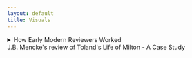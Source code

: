 ```yaml
---
layout: default
title: Visuals
---
```


<!-- Custom style sheet -->
<link rel="stylesheet" type="text/css" href="../style.css">

<details>
  <summary class="postTitle">How Early Modern Reviewers Worked<br>
    <span class="postSubtitle">J.B. Mencke's review of Toland's Life of Milton - A Case Study</span>
  </summary>

   
[Johann Burckhardt Mencke,] ‘The Life of John Milton &c. id est, Vita Johannis Miltoni, Continens Praeter operum ejus historiam, characters extraordinarios hominum, librorum item, sectarum, partium & opinionum. Londini apud Johannem Darby, 1699. In 8. Plag. ii.’ Acta Eruditorum, August 1700, pp. 371-9.

[p. 371] 

<P ALIGN=CENTER>THE LIFE OF JOHN MILTON &c.</P>
<P ALIGN=CENTER>id est,</P>
<P ALIGN=CENTER>VITA JOHANNIS MILTONI, CONTINENS PRAE-</P>
<P ALIGN=CENTER>ter operum ejus historiam, characteres extraordinarios hominum,</P>
<P ALIGN=CENTER>librorum item, sectarum, partium & opinionum.</P>
<P ALIGN=CENTER>Londini apud Johannem Darby, 1699. in 8. Plag. ii.</P>
										Cum

[p. 372] 

<font color="red">Cum auctorem hujus libri esse *Johannem Tolant*, Hibernum, 
cognovissemus, quem Socianis non minus, quam Monarcho-
machis addictum vulgo putant, & cujus dissertationem, *Christia-*
*nity not mysterious*, i.e. *Christianismus mysterii expers*, Parlamenti 
Hibernici jussu crematam fuisse minime nos latet, fatemur equi-
dem aliquamdiu deliberatum nobis fuisse, utrum Vitae huic fides
in omnibus habenda sit, ejusque recensio inserenda Actis nostris.
Denique multa nos permoverunt, ut non omnino nullam ejus men-
tionem faciendam esse decerneremus. Nam, ut statutum nobis 
semper fuit, libros eorumque argumenta historice recensemus, nul-
la habita Auctorum, & eorum, quae passim ab illorum affectibus 
profluere potuerunt, minus saepe ad rem facientium ratione. No-
ster vero uti neque omnia fingendi causas habuit, neque vitia ipsa 
Miltoni celavit, & praeterea subsidiis ad vitam hanc concinnan-
dam instructus fuit satis luculentis: ita nulli dubitamus, quin gra-
ta futura sit Lectori qualiscunque vitae Miltonianae & imprimis li-
brorum a Miltono editorum recensio. Cum vero seorsim prode-
at hic Vita, non postumus non praemonere Lectorem, cuncta Miltoni
opera eodem A. 1699 Londini prodiisse, ejusdem Auctoris cura, in
folio, ut loqui amant, & Anglica quidem duobus tomis, Latina
tertio comprehensa, quibus Cl. Editor eandem Vitam praemisit.
At quoniam opera illa ad nos advecta nondum sunt, tanto ma-
gis e re futurum arbitramur, ut eorum hoc loco catalogum con-
signemus.</font>
**[LoM: 9-10]** Johannes Mitonus, stirpe nobili oriundus, patre Johanne, 
musico excellente, sed professione scriba (quippe quem parentes i-
deo, quod Protestantium religionem amplexus fuerat, haereditate 
privaverant) matre Sara Castonia, Londini A. 1606 natus, sororem 
habuit Annam, quae nupsit Eduardo Philippo, fratrem vero Chri-
stophorum ad discenda jura educatum, sed nostro dissimillimum & 
ad res gerendas minime aptum. **[LoM: 11]** A puero fuit discendi cupidissi-
mus, adeo ut post duodecimum annum ante mediam noctem raro 
cubitum iverit; unde minus mirum videri possit, eum oculorum 
deinde, quo magis adolevit, aciem amisisse, atque capitis quo-
que doloribus vexatum frequenter fuisse. Missus deinde anno
aetatis decimo quinto Cantabrigiam fuit, quo anno prima poetici 
								genii
  
							    
[p. 373] 

genii documenta dedit, a Psalmis potissimum exorsus, quorum ali-

quos carmine transposuit. **[LoM: 12-13]** Postquam itaque commoratus illic fuis-

set per septennium, Magistri artium honores suscepit, atque annos 

deinde aliquot ruri degens, Graecos Latinosque scriptores diurna 

nocturnaque manu versavit, evagatus quandoque etiam Londinum, 

cum librorum emendorum gratia, tum potissimum ut in Mathesi 

vel Muscia proficeret, quibus ille studiis mire delectabatur. **[LoM: 15]** Ad 

peregrinationem inde animum applicans, in Galliam primo profe-

ctus est, atque illic Anglici Legati commendatione innotuit cele-

berrimo Grotio, Reginae Sueciae isto tempore Legato. **[LoM: 16]** Isthinc 

discessit in Italiam, in qua prima illum cepit linguae elegantia & 

civium comitate Florentia; hic enim in Caroli Dati, Gaddi, 

Chimentelli aliorumque doctorum amicitiam pervenit, & Societa-

tibus eruditis, quas Academias vocant, frequens interfuit. **[LoM: 19-20]** Sed 

Romae postea non minus suaviter cum excepit Lucas Holstenius, 

quo conciliatore ipsi Cardinali Barberino coepit innotescere; ami-

cissimum vero habuit par poetarum egregium, Salsillum & Sel-

vaggium, quorum ita de Miltono ille:

*Cede Meles, cedat depressa Mincius urna,*

*Sebetus Tassum definat usque loqui:*

*At Thamesis victor cunctis ferat altior undas,*

*Nam per te, Milto, par tribus unus erit;*

Hic paulo brevius, nec minus honorifice:

*Graecia Maeonidem, jactet sibi Roma Maronem:*

*Anglia Miltonum jactat utrique parem.*

Neapoli in summi Maecenatis Johannis Baptistae Mansi amicitiam

receptus, hoc ab illo distichon meruit:

**[LoM: 21]**

*Ut mens, forma, decor, facies, mos; si pietas sic;*

*Non Anglus, verum hercle Angelus ipse fores;*

cui ui (?) se non ingratum praestaret, tersissimam elegiam composuit,

nomine Mansus. **[LoM: 22-23]** Inde in reditu Genevam divertens, Illustrissimum 

Ezechielem Spanhemium convenit, ibidemque intimam familiari-

tatem contraxit cum Carolo Deodato, Professore Theologiae, ori-

gine Luccensi, sed nativitate Anglo, Physices bene perito, Graeca-

tumque litterarum scientissimo, id quod testari Auctor ait episto-

las duas Graecas, quae penes se sint; ejus vero immaturum fatum 

								Mil-
 
[p. 374] 

Miltonus lamentatur ecloga Damon, quae Virgilii Daphnidi Aucto-

ris judicio minime cedit. **[LoM: 25]** Tandem postquam rediisset Londinum,

ne nullam nepotum ex sorore curam haberet, illos in Graecis, La-

tinis & Hebraicis, nec non Matheseos partibus nonnullis, Cosmo-

graphia item, Historia, linguisque modernis Gallica & Italica eru-

diebat, aliis quoque amicorum filiis in doctrinae societatem adsci-

tis. **[LoM: 26]** His praeter alios auctores, quos in scholis explicare com-

sueverunt Angli, Catonem, Varronem, Columellam, Palladium,

Cornelium Celsum, Plinii Historiam Naturaelm, Vitruvium, Fron-

tinum & Philosophos Poetas Lucretium atque Manilium, nec non

Graecos, Aratum, Dionysium Periegetem, Oppianum, Q. Cala-

brum, Apollonium Rhodium, Plutarchum, Xenophontem, Aeliani

Tactica & Poliaeni Stratagemata exposuit. **[LoM: 27]** Cum vero eo tempo-

re in Angliam rediisset, quo multorum in se animos concitaverant

Episcopi, libertatis Anglicae propugnatorum se professus, sponte

se litibus illis immiscebat, & primos de Reformatione libros An-

glice edebat A. 1641. **[LoM: 30]** Postea cum Ministri nonnulli adversus di-

gnitatem Episcopalem librum vulgassent sub titulo Smectymnuus,

quo vocabulo initiales auctorum literae continebantur, eique respon-

sum opposuisset Usserius, Episcopus Armachanus, dignum eum pu-

tabat Miltonus, quem confutaret tractatu singulari de Prasulatu

Episcoporum, Anglico itidem idiomate scripto. **[LoM: 34]** Quin & alium non

multo post contra Usserium edidit librum, ejusdem ferme argu-

menti, neque minus ad librum Josephi Hall, quo is Smectymnu-

um refutaverate, Animadversiones Anglicas scripsit, **[LoM: 37-48]** & cum rursus il-

le scurriles eas vocasset, & criminatus praeterea fuisset Miltonum,

edita Apologia non modo odium in Episcopos, Diaconos & Ca-

pellanos non dissimulavit, verum & objecta crimina diluit, atque

amorem, cujus in poematibus suis passim testimonia exstent, hone-

stum, non lascivum fuisse probavit. **[LoM: 52-53]** Duxerat deinde uxorem A.1643

Mariam, Richardi Powel, Irenarchae filiam; ast illa, sive quod philo-

sophica Miltoni vita foeminae in celebritate versari solitae non arri-

deret, sive quod, cum omnis ejus affinitas Regiis officiis esset de-

vincta, mariti ad democratiam propensionem, seu aliud quippiam

ferre non posset, postquam ad amicos, pace quidem Miltoni, mox

post nuptias discessisset, neque tempore, de quo convenerant, re-

ver-

[p. 375] 

vertebatur, & insuper habitis Miltoni litteris, eos quoque, quos ac-

cersitum eam miserat, cum contumelia dimittebat. **[LoM: 53]** Quibus rebus ex-

acerbatus tandem Miltonus, numquam illam decrevit in thorum 

recipere, ideoque A. 1644 librum Anglicum, doctrinam & disci-

plinam divortii complexum, Parlamento offerebat, enixe contendens,

ut inter tot curas, quas pro reformatione Angliae susciperent, sui

quoque rationem aliquam haberent. **[LoM: 54-56]** Id vero potissimum proba-

re eo libro nitebatur, ingenium difficile & contrarium praegnan-

tiorem longe divortii causam essa adulterio vel impotentia natu-

rali, modo utraque pars a separatione non abhorreat. **[LoM: 58]** Hoc cum

illico Theologi detestarentur, jamque non nemo cremandum li-

brum pro concione censuisset, alium mox Parlamento exhibebat

librum, Tetrachordon, quod scilicet quatuor potissimum Scripturae

loca Gen. I. 27. Sq. Deut. XXIV, i. &c. Matt. V. 31. & Matth. XXIX,

3. &c. in eo explicarentur, appelatum. **[LoM: 59]** Praeterea ne novam do-
   
ctrinam videretur professus, non solum Martini Buceri sententiam

de divortio cum sua consentire publico scripto docebat, sed pro-

babat simul, sibi Paulum Fagium, Petrum Martyrem, Erasmum, 

Grotium aliosque non minimae famae viros suffragari. **[LoM: 60]** Denique his

scriptis Colasterion quoque addidit, quo eandem sententiam con-

tra adversarium parum moderatum acerrime defendit. **[LoM: 62]** Per idem

tamen tempus de educatione quoque libellum Anglicum scripsit,

quippe ea sola libertati & gubernationi Reipublicae provideri optime

posse censens. Prodierunt non multo post Areopagitica, seu O-

ratio ad Parlamentum pro licentia imprimendi libros sine censura,

qua minime eam licentiam cum ordini in Republica pugnare probat,

exemplis potissimum Graecorum atque Romanorum, quibus prae-

ter atheos & famosos libellos nulli sub censuram venerint. **[LoM: 70]** Cum

deinde Miltonus de alia uxore ducenda cogitaret, ecce subito ad 

genua ejus provolvitur profuga illa, cui veniam cum lacrymis ro-

ganti dedit, filiamque ex ea nondum elapso anno suscepit, **[LoM: 71]** quin &

parentes ejus, sororesque aliquas & fratres, rebus Regis inclinatis,

domi aluit, doned paulo melior fortuna affulgeret. **[LoM: 71]** Paulo post

Cromwellio & Fairfaxio Londinum cum exercitu peragrantibus,

ut Brownii & Massii seditionem sedarent, augustas aedes suas com-

mutabat Miltonus cum remotioribus, ut inter tot turbas externas 

quietus

[p. 376] 

quietus cum Musis habitaret. **[LoM: 73-74]** Verum cum Carolo I capite plexo

Presbyteriani quoque, qui Regi nuper fuerant insensissimi, metuen-

tes ne sectis nonnullis licentia daretur, publice pro inviolabilitate

Regis declamarent, non poterat amplius a publica controversia ab-

stinere Miltonus, editoque A.1649 libro Anglico, cui titulus, Tenure

of Kings and Magistrates, probare multies rationibus conatus est, Ty-

rannos a Magistratu quolibet inferiori, vel si is quoque recusaverit, ab

ipso populo & confusa plebe, jure meritoque, & ex consuedtudine o-

mnium omnis aetatis nationum liberarum, in jus vocari posse, & si 

criminis atrocioris rei fuerint, capitis damnari. **[LoM: 79-80]** Eo libro de Par-

lamento optime meritus, cum minime putaret, (nam scribendae

tum Anglia Historia unice incumbebat) hanc gratiam retuli, ut

munus Secretarii Concilii Status in negotiis externis, quae Latino

idiomate tractanda erant, ipsi deferretur. <font color="red">**[re LoM: 81]** Atque illae quidem epistolae

quas Senatus Populique Anglicani, nec non Cromwelli & Richardi

nomine ad exteros scripsit, post mortem Miltoni prodierunt, Lipsiae

quoque nostrae recusae, elegantes profecto & acutae.</font> **[LoM: 81]** Interea cum

post mortem Regis Caroli I liber prodiisset sub ejust nomine, EI-

KON BASILIKE [Greek], solus idoneus habebatur Miltonus, qui, ne popu-

lus in alia omnia traheretur, libri censuram adornaret, quam iti-

dem Anglice edidit, Eiconoclastes inscriptam. In ea quoniam suppo-

situs Regi foetus ille Miltono fuerat creditus, hinc de industria Bio-

graphus noster de fraude ea, si modo fraus fuit, differit. Nimir-

um suspectas sibi imprimis ait precationes, quae passim Carolino

operi immiscentur; earum enim aliquam vix verbo immutatam re-

pertam sibi fuisse in Arcadia Philippi Sidnei: phrases vero Theo-

logicas cathedram potius vel systema quoddam Theologicum sape-

re, quam a Rege videri profectas. Tum vero e testimonio, quod

horum operum exemplari cuidam ipsius Anglesei manu adnota-

tum hodique exstat, aperte probat patere, Regem Carolum II &

Jacobum tum Ducem Eboracensem saepius affirmasse, librum nequa-

quam Regem Carolum habuisse auctorem, verum a Gaudenio Epi-

scopo Exoniensi exaratum fuisse. Denique rem omnem a D. Anto-

nio Walkero aliisque studiose ait expediri, quorum argumenta eo

lubentis omittimus, quo minus ad vitam Miltoni vere spectant,

tum quod ab aliis sub examen revocata sunt. **[LoM: 95]** Properandum no-


[p. 377] 

bis potius est ad ea scripta, quae contra Salmasium edidit Miltonus,

<font color="red">pro mala quidem causa, sed elegantissima.</font> Nempe Salmasius A. 1649

a Carolo II exule multo aere conductus, Defensionem Regiam edide-

rat, in qua & judicium politicum, & puriorem Latinitatem, An-

glicorumque nominum peritiam, non immerito desiderari a Milto-

no, Noster existimat, tanto vero imprudentiorem Salmasium vide-

ri, quod, cum a Batavis, gente libera, stipendia acciperet, contra li-

bertatem pugnarit. **[LoM: 97]** Cum vero in Angliam ejus haud pauca exem-

plaria pervenissent, Miltono ex omnium votis id negotii dedit Par-

lamentum, ut responsionem quanto posset studio elucubraret. Ita-

que haud multo post edidit Defensionem pro Populo Anglicano, sty-

lo scriptam eleganti, sed acerbiori paulo, quam fas erat, quod nec 

Noster plane diffitetur; **[LoM: 102]** tanto vero apud Anglos receptam plausu,

ut mille librarum sterlinensium praemium Miltono rependerent. **[LoM: 103]** Certo

ipse Episcopus Bramhal, cum postea causam Regiam tecto quidem 

nomine defendisset, refutatus quidem a Johanne Philippo, Milto-

ni e sorore nepote etiamnum superstite, minime dissimulavit, De-

fensionis Salmasiana unicam editionem divendi vix potuisse, Mil-

tonianam vero toties recudi, ut paginis editonum adeo discrepan-

tibus, vix indicari illae Lectoribus satis commode in responsione

possint. Quin & Noster ait, Salmasium, qui interea in aulam 

Christianae Reginae Sueciae fuerat adscitus, simul atque Miltoni re-

sponsio eo advecta fuisset, contemptim haberi coepisse, atque inde discendentem 

Apologiam adornasse quidem, sed cui quo minus ulti-

mam manum adderet, morte fuerit praeventus. **[LoM: 104]** Miltonum con-

tra, etsi liber ejus Parisiis a carnisice, non tam Parlamenti jussu, quam 

instigatione Cleri, & postea quoque Tholosae igni fuerit traditus, 

meruisse tamen non modo Legatorum, qui Londini tum aderant, 

imprimis Belgicorum, sed exterorum quoque, Germanorum pari-

ter & Gallorum prolixas laudes. **[LoM: 105]** Nactus deinde, ut sperabat, ma-

jus otium Miltonus, A.1652 hospitio mutato secundam uxorem du-

cit, paulo post nuptias extinctam. **[LoM: 105-6]** Cumque eodem anno pro-

diisset apud exteros liber, sub titulo, Clamor Regii Sanguinis ad 

Coelum &c. **[LoM: 106-8]** (cujus quanquam genuinus auctor esset Petrus Mo-

lineus, junior, Praebendarius Cantuariensis, tamen quoniam ab A-

lexandro Moro conscionatore Gallico fuerat prelo mandatus, qui 

&

[p. 378] 

& nomine bibliopolae dedicaverat librum Carolo II, is auctor ple-

rumque habebatur) Miltonus mox Defensionem secundam pro Popu-

lo Anglicano edidit, in qua neque Moro pepercit, quem subinde sale 

satyrico perscricuit, & objectum coecitatis supplicium ita diluit, ut 

haud peccasse se pro libertate scribendo contenderet, & oculorum 

morbum continua lucubratione contractum sibi jamdiu ante pro-

baret, quam contra Salmasium calamum strinxisset. **[LoM: 111]** Edito inde 

a Moro novo libro, cui Fidei Publica titulum fecit, aliam Defen-

sionem pro se divulgabat, cui Morus denique acquievit. **[LoM: 112]** Hinc cum 

paulisper ad alios labores, Historiam nempe Magna Britannia, The-

saurum lingua Latina, & poema heroicum, Paradisum Amissum, 

(quod unum ex his perfectum in lucem tandem opus prodiit,) re-

diisset, interim tamen & dissertationes alias de potestate civili in 

rebus ecclesiasticis, de modo item submovendi conductitios ex ecclesia, 

Anglico sermone edidit. **[LoM: 117-122]** Mortuo vero Cromwello, & Richardo ab 

exercitu dejecto, non destitit contra Monarchiam scriptis pu-

gnare, & defendere Democratiae commoda; qua in re tamen non-

dum ad Harringtoni famam processisse Auctori nostro dicitur, cu-

jus quippe cura nuperrime prodierunt Harringtoniana opera cum 

vita auctoris, a nobis forte propediem recensenda. **[LoM: 122-125]** Ast Rege in

Angliam reduce facto, in tutiora se recepit Miltonus, donec amne-

stia promulgata veniam impetraret, a publicis solummodo officiis 

deinceps excludendus. **[LoM: 126]** Inde tertiam uxorum duxit, cum qua ste-

rile illi conjugium fuit. Interim duas e primo matrimonio filias 

ita erudiverat, ut Hebraica, Graeca, Latina, Hispanica, Italica, Gal-

lica, etsi minime intelligerent, legere sine haesitatione possent, quod

ipsi jam oculorum usu destituto insigniter profuit. <font color="red">Etsi vero com-

mercio litterario, quod illi erat cum Millio, Oldenburgio, Heim-

bachio, de Brass, Leone ab Aizema, Emerico Bigotio aliisque, quo-

rum nomina passim inscripta litteris ejus familiaribus videas in 

nova Operum Miltonianorum editione,</font> **[LoM: 126]** ab A.1652 usque ad 1660

praecipue occuparetur, nec qualibet anni tempestate ad poema scri-

bendum aptus esset, (nullum enim ei tempus erat convenientius, 

quam quod brumale & aestivum solstitium interjacet,) tamen Amis-

sum Paradisum elucubravit tandem, & A. 1666 primum in lucem

emisit. <font color="red">Quod poema quoniam ex merito laudavimus, com novae

ejus


[p. 379] 

ejus editionis mentionem faceremus in Actis A. 1696, p. 227, judi-

cium Drydeni, summi poetae, in cujus laudes Noster quoque ex-

currit, & qui ex toto opere traegoediam eodem titulo concinnavit, 

recensere ex Auctore supersedemus.</font> **[LoM: 138]** Post A. 1670 edidit Para-

disum Reparatum, Amisso multo, ut omnes censent, inferiorem; unde

dictum percrebuit, Miltonum frustra quaeri in Paradiso Reparato.

Procuderat una quoque tragoediam, Samson Agonistes, eodemque 

anno prodiit quidem Historia Magna Britannie, Anglice, ut plera-

que ejus opera, conscripta, sed quam ultra Normannorum tem-

pora producere non potuerat. <font color="red">Ut vero alios ejus libros minoris 

momenti taceamus, duorum amplius mentionem facimus;</font> **[LoM: 142]** alter

est Epistolarum familiarum liber unus, cui accesserunt Prolusiones 

quadam Oratorie, alter **[LoM: 143, 149]** Anglicus, idemque postremus Miltoni foe-

tus, de vera religione, haresi, schismate, tolerantia & modis optimis,

quibus praeveniri Papismo possit, uterque A. 1674, quo ex vita dis-

cessit, excusus. Thesaurus Lingua Latina, quo Stephanum com-

plere statuerat, nunquam prodiit, Littletono tamen lexicographo 

non nulli usui fuit. **[LoM: 148, 149]** Ceterum quod Bibliothecae suae partem

maximam paulo anti obitum vendiderit, minime paupertatis in illo 

indicium fuisse Auctor ait, quippe 1500 libras Sterling. post se re-

liquit, exstinctus podagra, qua vehementer per complures annos 

laboravit, insigni adhuc monumento ornandus, quo constet omnibus,

suum etiam sub Potentissimo Rege Wilhelmo eruditis in Anglia hono-

rem haberi. Exhibet ultimo loco characterem ejus Biographus, neque

laudibus parcit, quas huc transferre nostrum non est; inconstan-

tiae tamen signa luculenta non possumus ex ipso tacere. **[LoM: 151]** Nempe

religione varius fuit Miltonus, quippe Protestantium, qui tum Pu-

ritani vocabantur, partibus accessit juvenis, inde media aetate Inde-

pendentibus & Anabaptistis arctius adhaesit, senex vero nulli Eccle-

siae nomen subscripsit, neque templa amplius frequentavit, incer-

tum quam ob causam.

<font color="red">Quod restat, ignorare Lectorem benevolum nolumus, libri 
 
hujus refutationem quandam suscepisse auctorem anonymum o-

pusculo, cui titulus, Remarks on the Life of Mr. Milton, eique ite-

rum responsum a Biographo fuisse libello alio, quem inscripsit,

Amyntor, quorum, si tanti videbuntur, recensum alibi forsan sumus 

exhibituri.</font>
								
END OF REVIEW

19/10/2023

gm
  
</details>
